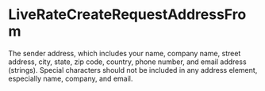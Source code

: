 # LiveRateCreateRequestAddressFrom

The sender address, which includes your name, company name, street address, city, state, zip code, 
country, phone number, and email address (strings). Special characters should not be included in 
any address element, especially name, company, and email.

